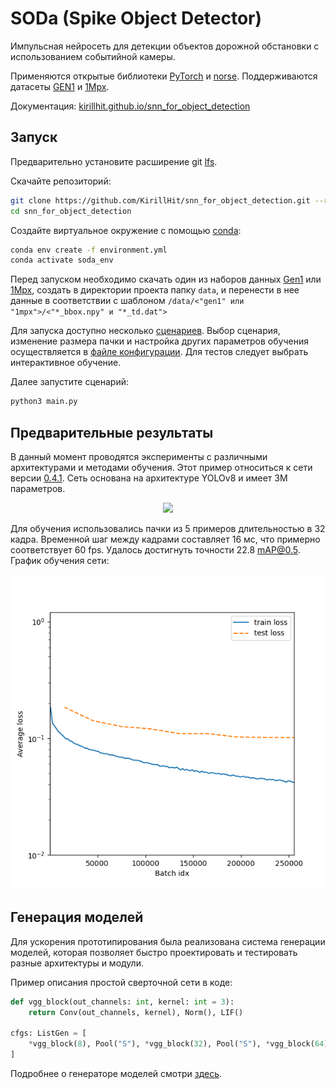 # SODa (Spike Object Detector)

Импульсная нейросеть для детекции объектов дорожной обстановки с использованием событийной камеры. 

Применяются открытые библиотеки [PyTorch](https://github.com/pytorch/pytorch) и [norse](https://github.com/norse/norse/tree/main). Поддерживаются датасеты [GEN1](https://www.prophesee.ai/2020/01/24/prophesee-gen1-automotive-detection-dataset/) и [1Mpx](https://www.prophesee.ai/2020/11/24/automotive-megapixel-event-based-dataset/).

Документация: [kirillhit.github.io/snn_for_object_detection](https://kirillhit.github.io/snn_for_object_detection/index.html)

## Запуск

Предварительно установите расширение git [lfs](https://git-lfs.com/).

Скачайте репозиторий:

``` bash
git clone https://github.com/KirillHit/snn_for_object_detection.git --recurse-submodules
cd snn_for_object_detection
```

Создайте виртуальное окружение с помощью [conda](https://docs.conda.io/projects/conda/en/latest/user-guide/install/linux.html):

``` bash
conda env create -f environment.yml
conda activate soda_env
```

Перед запуском необходимо скачать один из наборов данных [Gen1](https://www.prophesee.ai/2020/01/24/prophesee-gen1-automotive-detection-dataset/) или [1Mpx](https://www.prophesee.ai/2020/11/24/automotive-megapixel-event-based-dataset/), создать в директории проекта папку `data`, и перенести в нее данные в соответствии с шаблоном `/data/<"gen1" или "1mpx">/<"*_bbox.npy" и "*_td.dat">`

Для запуска доступно несколько [сценариев](https://kirillhit.github.io/snn_for_object_detection/pages/structure.html#startup-scripts). Выбор сценария, изменение размера пачки и настройка других параметров обучения осуществляется в [файле конфигурации](https://kirillhit.github.io/snn_for_object_detection/pages/config.html). Для тестов следует выбрать интерактивное обучение.

Далее запустите сценарий:

``` bash
python3 main.py
```

## Предварительные результаты

В данный момент проводятся эксперименты с различными архитектурами и методами обучения. Этот пример относиться к сети версии [0.4.1](https://github.com/KirillHit/snn_for_object_detection/tree/v0.4.1). Сеть основана на архитектуре YOLOv8 и имеет 3M параметров.

<p align="center">
<img src="https://raw.githubusercontent.com/KirillHit/snn_for_object_detection/main/.images/gen1_example.gif">
</p>

Для обучения использовались пачки из 5 примеров длительностью в 32 кадра. Временной шаг между кадрами составляет 16 мс, что примерно соответствует 60 fps. Удалось достигнуть точности 22.8 mAP@0.5. График обучения сети:

<p align="center">
<img src="https://raw.githubusercontent.com/KirillHit/snn_for_object_detection/main/.images/training_graph.png">
</p>

## Генерация моделей

Для ускорения прототипирования была реализована система генерации моделей, которая позволяет быстро проектировать и тестировать разные архитектуры и модули. 

Пример описания простой сверточной сети в коде:

``` python
def vgg_block(out_channels: int, kernel: int = 3):
    return Conv(out_channels, kernel), Norm(), LIF()

cfgs: ListGen = [
    *vgg_block(8), Pool("S"), *vgg_block(32), Pool("S"), *vgg_block(64), Pool("S")
]
```

Подробнее о генераторе моделей смотри [здесь](https://kirillhit.github.io/snn_for_object_detection/pages/generator.html).